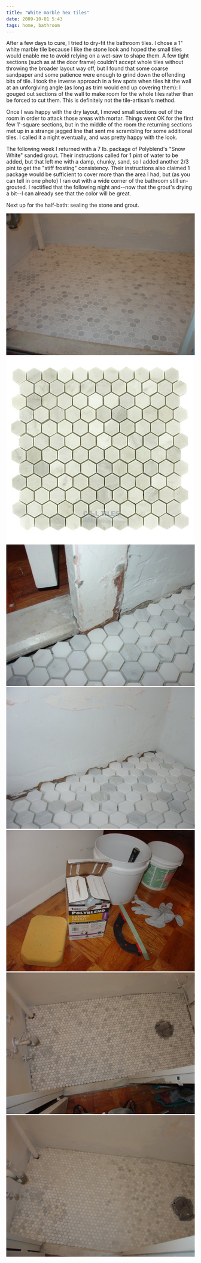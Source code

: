 ```yaml
---
title: "White marble hex tiles"
date: 2009-10-01 5:43
tags: home, bathroom
---
```


After a few days to cure, I tried to dry-fit the bathroom tiles. I chose a 1" white marble tile because I like the stone look and hoped the small tiles would enable me to avoid relying on a wet-saw to shape them. A few tight sections (such as at the door frame) couldn't accept whole tiles without throwing the broader layout way off, but I found that some coarse sandpaper and some patience were enough to grind down the offending bits of tile. I took the inverse approach in a few spots when tiles hit the wall at an unforgiving angle (as long as trim would end up covering them): I gouged out sections of the wall to make room for the whole tiles rather than be forced to cut them. This is definitely not the tile-artisan's method.

Once I was happy with the dry layout, I moved small sections out of the room in order to attack those areas with mortar. Things went OK for the first few 1'-square sections, but in the middle of the room the returning sections met up in a strange jagged line that sent me scrambling for some additional tiles. I called it a night eventually, and was pretty happy with the look.

The following week I returned with a 7 lb. package of Polyblend's "Snow White" sanded grout. Their instructions called for 1 pint of water to be added, but that left me with a damp, chunky, sand, so I added another 2/3 pint to get the "stiff frosting" consistency. Their instructions also claimed 1 package would be sufficient to cover more than the area I had, but (as you can tell in one photo) I ran out with a wide corner of the bathroom still un-grouted. I rectified that the following night and--now that the grout's drying a bit--I can already see that the color will be great.

Next up for the half-bath: sealing the stone and grout.

<img src="/images/2009-10-01-white-marble-hex-tiles1.jpg" alt="tiles installed" />

<img src="/images/2009-10-01-white-marble-hex-tiles2.jpg" alt="12 x 12 section" />

<img src="/images/2009-10-01-white-marble-hex-tiles3.jpg" alt="tiles at door" />

<img src="/images/2009-10-01-white-marble-hex-tiles4.jpg" alt="tiles at wall" />

<img src="/images/2009-10-01-white-marble-hex-tiles5.jpg" alt="supplies" />

<img src="/images/2009-10-01-white-marble-hex-tiles6.jpg" alt="tiles installed, but not grouted" />

<img src="/images/2009-10-01-white-marble-hex-tiles7.jpg" alt="tiles grouted" />
